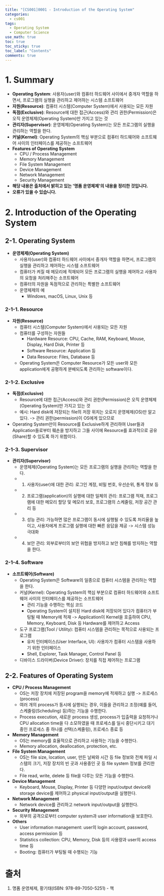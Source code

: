 ```yaml
---
title: "[CS001]0001 - Introduction of the Operating System"
categories:
  - cs001
tags:
  - Operating System
  - Computer Science
use_math: true
toc: true
toc_sticky: true
toc_label: "Contents"
comments: true
---
```


# 1. Summary
- **Operating System**: 사용자(user)와 컴퓨터 하드웨어 사이에서 중개자 역할을 하면서, 프로그램의 실행을 관리하고 제어하는 시스템 소프트웨어
- **자원(Resource)**: 컴퓨터 시스템(Computer System)에서 사용되는 모든 자원
- **독점(Exclusive)**: Resource에 대한 접근(Access)와 관리 권한(Permission)은 오직 운영체제(Operating System)만 가지고 있는 것
- **관리자(Supervisor)**: 운영체제(Operating System)는 모든 프로그램의 실행을 관리하는 역할을 한다.
- **커널(Kernel)**: Operating System의 핵심 부분으로 컴퓨터 하드웨어와 소프트웨어 사이의 인터페이스를 제공하는 소프트웨어
- **Features of Operating System**
    - CPU / Process Management
    - Memory Management
    - File System Management
    - Device Management
    - Network Management
    - Security Management
- **해당 내용은 출처에서 밝히고 있는 '명품 운영체제'의 내용을 정리한 것입니다.**
- **오류가 있을 수 있습니다.**

# 2. Introduction of the Operating System
## 2-1. Operating System
- **운영체제(Operating System)**
    - 사용자(user)와 컴퓨터 하드웨어 사이에서 중개자 역할을 하면서, 프로그램의 실행을 관리하고 제어하는 시스템 소프트웨어
    - 컴퓨터가 켜질 때 메모리에 적재되어 모든 프로그램의 실행을 제어하고 사용자의 요청을 처리해주는 소프트웨어
    - 컴퓨터의 자원을 독점적으로 관리하는 특별한 소프트웨어
    - 운영체제의 예
        - Windows, macOS, Linux, Unix 등

### 2-1-1. Resource
- **자원(Resource)**
    - 컴퓨터 시스템(Computer System)에서 사용되는 모든 자원
    - 컴퓨터를 구성하는 자원들
        - Hardware Resource: CPU, Cache, RAM, Keyboard, Mouse, Display, Hard Disk, Printer 등
        - Software Resource: Application 등
        - Data Resource: Files, Database 등
    - Operating System은 Computer Resource가 모든 user와 모든 application에게 공평하게 분배되도록 관리하는 software이다.

### 2-1-2. Exclusive
- **독점(Exclusive)**
    - Resource에 대한 접근(Access)와 관리 권한(Permission)은 오직 운영체제(Operating System)만 가지고 있는 것
    - 예시: Hard disk에 저장되는 file의 저장 위치는 오로지 운영체제(OS)만 알고 있다. -> 관리 권한(permission)이 OS에게 있으므로
- Operating System만이 Resource를 Exclusive하게 관리하여 User들과 Application들로부터 훼손을 방지하고 그들 사이에 Resource를 효과적으로 공유(Share)할 수 있도록 하기 위함이다.

### 2-1-3. Supervisor
- **관리자(Supervisor)**
    - 운영체제(Operating System)는 모든 프로그램의 실행을 관리하는 역할을 한다.
    - 1. 사용자(user)에 대한 관리: 로그인 계정, 비밀 번호, 우선순위, 통계 정보 등
    - 2. 프로그램(application)의 실행에 대한 일체의 관리: 프로그램 적재, 프로그램에 대한 메모리 할당 및 메모리 보호, 프로그램의 스케줄링, 저장 공간 관리 등
    - 3. 성능 관리: 가능하면 많은 프로그램이 동시에 실행될 수 있도록 처리율을 높이고, 사용자에게 프로그램 실행에 대한 빠른 응답을 제공 -> 시스템 성능 극대화
    - 4. 보안 관리: 외부로부터의 보안 위협을 방지하고 보안 침해를 방지하는 역할을 한다.

### 2-1-4. Software
- **소프트웨어(Software)**
    - Operating System은 Software의 일종으로 컴퓨터 시스템을 관리하는 역할을 한다.
    - 커널(Kernel): Operating System의 핵심 부분으로 컴퓨터 하드웨어와 소프트웨어 사이의 인터페이스를 제공하는 소프트웨어
        - 관리 기능을 수행하는 핵심 코드
        - Operating System이 설치된 Hard disk에 저장되어 있다가 컴퓨터가 부팅될 때 Memory에 적재 -> Application이 Kernel을 호출하여 CPU, Memory, Keyboard, Disk 등 Hardware를 제어하고 Access
    - 도구 프로그램(Tool / Utility): 컴퓨터 시스템을 관리하는 목적으로 사용되는 프로그램
        - 유저 인터페이스(User Interface, UI): 사용자가 컴퓨터 시스템을 사용하기 위한 인터페이스
        - Shell, Explorer, Task Manager, Control Panel 등
    - 디바이스 드라이버(Device Driver): 장치를 직접 제어하는 프로그램

## 2-2. Features of Operating System
- **CPU / Process Management**
    - OS는 저장 장치에 저장된 program을 memory에 적재하고 실행 -> 프로세스(process)
    - 여러 개의 process가 동시에 실행되는 경우, 이들을 관리하고 조정(예를 들어, 스케줄링(Scheduling) 등)하는 기능을 수행한다.
    - Process execution, 새로운 process 생성, process가 입출력을 요청하거나 CPU allocation time을 다 소모하였을 때 프로세스를 일시 중단시키고 대기 중인 프로세스 중 하나를 선택(스케줄링), 프로세스 종료 등
- **Memory Management**
    - OS는 memory를 효율적으로 관리하고 사용하는 기능을 수행한다.
    - Memory allocation, deallocation, protection, etc.
- **File System Management**
    - OS는 file size, location, user, 만든 날짜와 시간 등 file 정보와 전체 파일 시스템의 크기, 저장 장치의 빈 곳과 사용중인 곳 등 file system 정보를 관리한다.
    - File read, write, delete 등 file을 다루는 모든 기능을 수행한다.
- **Device Management**
    - Keyboard, Mouse, Display, Printer 등 다양한 input/output device와 storage device를 제어하고 physical input/output을 실행한다.
- **Network Management**
    - Network device를 관리하고 network input/output을 실행한다.
- **Security Management**
    - 외부의 공격으로부터 computer system과 user information을 보호한다.
- **Others**
    - User information management: user의 login account, password, access permission 등
    - Statistics collection: CPU, Memory, Disk 등의 사용량과 user의 access time 등
    - Booting: 컴퓨터가 부팅될 때 수행되는 기능

# 출처
1. 명품 운영체제, 황기태(ISBN: 978-89-7050-5251) - 책